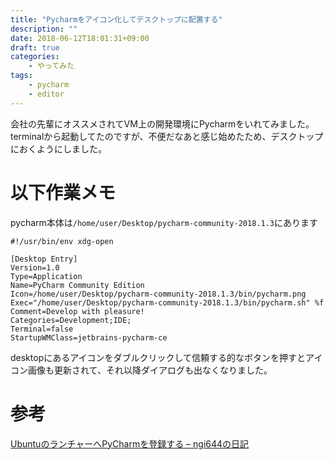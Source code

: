 ```yaml
---
title: "Pycharmをアイコン化してデスクトップに配置する"
description: ""
date: 2018-06-12T18:01:31+09:00
draft: true
categories:
    - やってみた
tags:
    - pycharm
    - editor
---
```


会社の先輩にオススメされてVM上の開発環境にPycharmをいれてみました。
terminalから起動してたのですが、不便だなあと感じ始めたため、デスクトップにおくようにしました。

# 以下作業メモ
pycharm本体は`/home/user/Desktop/pycharm-community-2018.1.3`にあります

```
#!/usr/bin/env xdg-open

[Desktop Entry]
Version=1.0
Type=Application
Name=PyCharm Community Edition
Icon=/home/user/Desktop/pycharm-community-2018.1.3/bin/pycharm.png
Exec="/home/user/Desktop/pycharm-community-2018.1.3/bin/pycharm.sh" %f
Comment=Develop with pleasure!
Categories=Development;IDE;
Terminal=false
StartupWMClass=jetbrains-pycharm-ce
```

desktopにあるアイコンをダブルクリックして信頼する的なボタンを押すとアイコン画像も更新されて、それ以降ダイアログも出なくなりました。

# 参考 
[UbuntuのランチャーへPyCharmを登録する – ngi644の日記](http://ngi644.net/blog/archives/1456)

